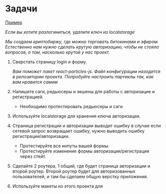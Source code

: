 # Задачи

[Пример](http://5a26994e4c4b9335b1c950ef.nervous-mahavira-382e88.netlify.com/)

_Если вы хотите разлогиниться, удалите ключ из localstorage_


_Мы создаем криптобиржу, где можно торговать битокинами и эфиром. Естественно нам нужно сделать крутую авторизацию, чтобы не стояло вопросов, о том, насколько крутой у нас проект._

1. Сверстать страницу login и форму.

    _Вам поможет пакет react-particles-js._
    _Файл конфигурации назодится в репозитории проекта. Попробуйте настроить партиклы так, как вам нравится самим_
1. Напишите саги, редьюсеры и экшены для работы с авторизацие и регистрацией.
    * Необходимо протестировать редьюсеры и саги
1. Используйте localstorage для хранения ключа авторизации.
1. Страница регистрации и авторизации выводит ошибку в случае если сетевой запрос возвращает ошибку, нужно выводить ошибку регистрации/авторизации.
    * Протестируйте все инпуты вашей формы.
    * Протестируйте изменение формы авторизация/регистрация через стейт.
1. Сделайте 2 роутера, 1 общий, где будет страница авторизации и второй роутер. Второй роутер будет для авторизованных пользователей, и там бы сделаем общую верстку приложения.
1. Используйте макеты из этого проекта для




